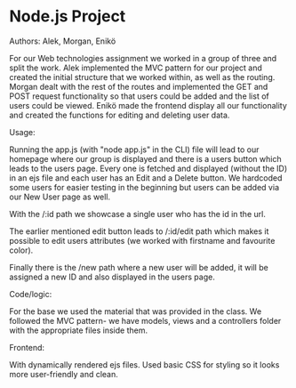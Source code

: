 # Node.js Project
 
Authors:
Alek,
Morgan,
Enikö

For our Web technologies assignment we worked in a group of three and split the work. Alek implemented the MVC pattern for our project and created the initial structure that we worked within, as well as the routing. Morgan dealt with the rest of the routes and implemented the GET and POST request functionality so that users could be added and the list of users could be viewed. Enikö made the frontend display all our functionality and created the functions for editing and deleting user data.


Usage:

Running the app.js (with "node app.js" in the CLI) file will lead to our homepage where our group is displayed and there is a users button which leads to the users page. Every one is fetched and displayed (without the ID) in an ejs file and each user has an Edit and a Delete button. We hardcoded some users for easier testing in the beginning but users can be added via our New User page as well. 

With the /:id path we showcase a single user who has the id in the url.

The earlier mentioned edit button leads to /:id/edit path which makes it possible to edit users attributes (we worked with firstname and favourite color).

Finally there is the /new path where a new user will be added, it will be assigned a new ID and also displayed in the users page.

Code/logic:

For the base we used the material that was provided in the class. We followed the MVC pattern- we have models, views and a controllers folder with the appropriate files inside them. 


Frontend: 

With dynamically rendered ejs files. Used basic CSS for styling so it looks more user-friendly and clean.